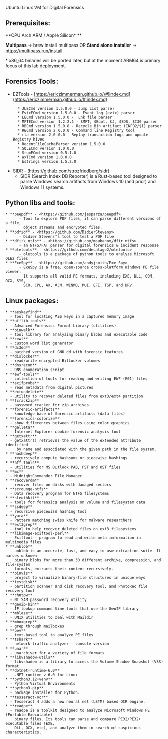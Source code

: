 Ubuntu Linux VM for Digital Forensics


Prerequisites:
---------------

**CPU Arch ARM / Apple Silicon\* **

**Multipass**   -> brew install multipass 
OR
**Stand alone installer** -> <https://multipass.run/install>

\* x86\_64 binaries will be ported later, but at the moment ARM64 is primary focus of this lab deployment.

Forensics Tools:
----------------

* EZTools - [https://ericzimmerman.github.io/\#!index.md](https://ericzimmerman.github.io/#!index.md)
	```
	  * JLECmd version 1.5.0.0 - Jump List parser
	  * EvtxECmd version 1.5.0.0 - Event log (evtx) parser
	  * LECmd version 1.5.0.0 -  Lnk file parser
	  * MFTECmd version 1.2.2.1 - $MFT, $Boot, $J, $SDS, $I30 parser
	  * RBCmd version 1.5.0.0 - Recycle Bin artifact (INFO2/$I) parser
	  * RECmd version 2.0.0.0 - Command line Registry tool 
	  * rla version 2.0.0.0 - Replay transaction logs and update Registry hives 
	  * RecentFileCacheParser version 1.5.0.0
	  * SQLECmd version 1.0.0.0
	  * SrumECmd version 0.5.1.0
	  * WxTCmd version 1.0.0.0
	  * bstrings version 1.5.2.0
	```
* SIDR - (<https://github.com/strozfriedberg/sidr)>
  * SIDR (Search Index DB Reporter) is a Rust-based tool designed to parse Windows search artifacts from Windows 10 (and prior) and Windows 11 systems.

**Python libs and tools:**
--------------------------
	* **peepdf** - <https://github.com/jesparza/peepdf>
		  - Tool to explore PDF files, it can parse different versions of a file,
			object streams and encrypted files.
	* **pdfid** - <https://github.com/DidierStevens>
		  - Didier Stevens’s tool to test a PDF file
	* **dfir\_ntfs** - <https://github.com/msuhanov/dfir_ntfs>
		  - an NTFS/FAT parser for digital forensics & incident response
	* **oletools** - <https://github.com/decalage2/oletools>
		  - oletools is a package of python tools to analyze Microsoft OLE2 files
	* **ExeSpy** - <https://github.com/andyjsmith/Exe-Spy>
		  - ExeSpy is a free, open-source cross-platform Windows PE file viewer. 
		    It supports all valid PE formats, including EXE, DLL, COM, OCX, SYS, 
		    SCR, CPL, AX, ACM, WINMD, MUI, EFI, TSP, and DRV.

**Linux packages**:
-------------------
	* **aeskeyfind**
	  - tool for locating AES keys in a captured memory image
	* **afflib-tools**
	  - Advanced Forensics Format Library (utilities)
	* **binwalk**
	  - tool library for analyzing binary blobs and executable code
	* **cewl**
	  - custom word list generator
	* **dc3dd**
	  - patched version of GNU dd with forensic features
	* **dislocker**
	  - read/write encrypted BitLocker volumes
	* **dnsrecon**
	  - DNS enumeration script
	* **ewf-tools**
	  - collection of tools for reading and writing EWF (E01) files
	* **exifprobe**
	  - read metadata from digital pictures
	* **extundelete**
	  - utility to recover deleted files from ext3/ext4 partition
	* **fcrackzip**
	  - password cracker for zip archives
	* **forensic-artifacts**
	  - knowledge base of forensic artifacts (data files)
	* **forensics-colorize**
	  - show differences between files using color graphics
	* **galleta**
	  - Internet Explorer cookie forensic analysis tool
	* **getxattr**
	  - getxattr() retrieves the value of the extended attribute identified 
	     by name and associated with the given path in the file system.
	* **hashdeep**
	  - recursively compute hashsums or piecewise hashings
	* **pff-tools**
	  - utilities for MS Outlook PAB, PST and OST files
	* **mc**
	  - MidnightCommander File Manager
	* **recoverdm**
	  - recover files on disks with damaged sectors
	* **scrounge-ntfs**
	  - Data recovery program for NTFS filesystems
	* **sleuthkit**
	  - tools for forensics analysis on volume and filesystem data
	* **ssdeep**
	  - recursive piecewise hashing tool
	* **yara**
	  - Pattern matching swiss knife for malware researchers
	* **ext3grep**
	  - tool to help recover deleted files on ext3 filesystems
	* **libimage-exiftool-perl**
	  - Exiftool - program to read and write meta information in multimedia files
	* **unblob**
	  - unblob is an accurate, fast, and easy-to-use extraction suite. It parses unknown
	    binary blobs for more than 30 different archive, compression, and file-system 
	    formats, extracts their content recursively.
	* **binvis**
	  - project to visualize binary-file structures in unique ways
	* **testdisk**
	  - partition scanner and disk recovery tool, and PhotoRec file recovery tool
	* **chntpw**
	  - NT SAM password recovery utility
	* **geoip-bin**
	  - IP lookup command line tools that use the GeoIP library
	* **mblaze**
	  - UNIX utilities to deal with Maildir
	* **mboxgrep**
	  - grep through mailboxes
	* **pev**
	  - text-based tool to analyze PE files
	* **tshark**
	  - network traffic analyzer - console version
	* **unar**
	  - unarchiver for a variety of file formats
	* **libvshadow-utils**
	  - libvshadow is a library to access the Volume Shadow Snapshot (VSS) format.
	* **dotnet-runtime-6.0**
	  - .NET runtime v 6.0 for Linux
	* **python3.12-venv**
	  - Python Virtual Environments
	* **python3-pip**
	  - package installer for Python.
	* **tesseract-ocr**
	  - Tesseract 4 adds a new neural net (LSTM) based OCR engine.
	* **readpe**
	  - readpe is a toolkit designed to analyze Microsoft Windows PE (Portable Executable)
	    binary files. Its tools can parse and compare PE32/PE32+ executable files (EXE, 
	    DLL, OCX, etc), and analyze them in search of suspicious characteristics.
